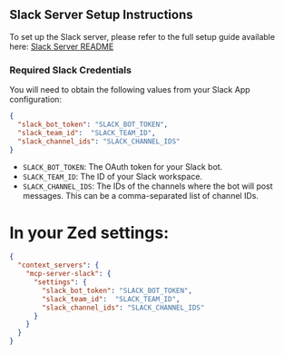 ## Slack Server Setup Instructions

To set up the Slack server, please refer to the full setup guide available here:  [Slack Server README](https://github.com/modelcontextprotocol/servers/blob/main/src/slack/README.md)

### Required Slack Credentials

You will need to obtain the following values from your Slack App configuration:

```json
{
  "slack_bot_token": "SLACK_BOT_TOKEN",
  "slack_team_id":  "SLACK_TEAM_ID",
  "slack_channel_ids": "SLACK_CHANNEL_IDS"
}
```
- `SLACK_BOT_TOKEN`: The OAuth token for your Slack bot.
- `SLACK_TEAM_ID`: The ID of your Slack workspace.
- `SLACK_CHANNEL_IDS`: The IDs of the channels where the bot will post messages. This can be a comma-separated list of channel IDs.

# In your Zed settings: 

```json
{
  "context_servers": {
    "mcp-server-slack": {
      "settings": {
        "slack_bot_token": "SLACK_BOT_TOKEN",
        "slack_team_id":  "SLACK_TEAM_ID",
        "slack_channel_ids": "SLACK_CHANNEL_IDS"
      }
    }
  }
}